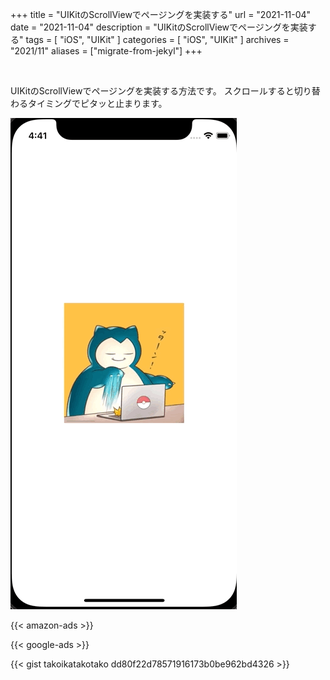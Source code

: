 +++
title =  "UIKitのScrollViewでページングを実装する"
url = "2021-11-04"
date = "2021-11-04"
description = "UIKitのScrollViewでページングを実装する"
tags = [
  "iOS",
  "UIKit"
]
categories = [
  "iOS",
  "UIKit"
]
archives = "2021/11"
aliases = ["migrate-from-jekyl"]
+++

<br>

UIKitのScrollViewでページングを実装する方法です。
スクロールすると切り替わるタイミングでピタッと止まります。

![Image](1.gif)

<!-- Amazon Ads -->
{{< amazon-ads >}}

<!-- Google Ads -->
{{< google-ads >}}

{{< gist takoikatakotako dd80f22d78571916173b0be962bd4326 >}}
